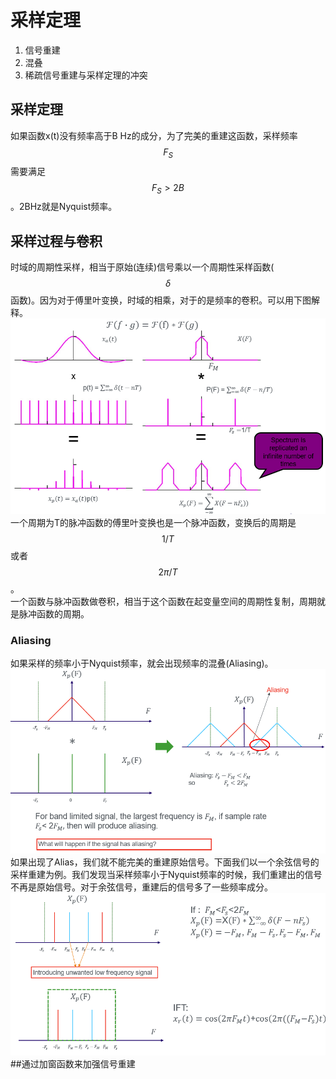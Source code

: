 # 采样定理

1. 信号重建
2. 混叠
3. 稀疏信号重建与采样定理的冲突

## 采样定理

如果函数x\(t\)没有频率高于B Hz的成分，为了完美的重建这函数，采样频率$$F_S$$需要满足$$F_S > 2B$$。2BHz就是Nyquist频率。

## 采样过程与卷积

时域的周期性采样，相当于原始\(连续\)信号乘以一个周期性采样函数\($$\delta$$函数\)。因为对于傅里叶变换，时域的相乘，对于的是频率的卷积。可以用下图解释。  
![](/assets/sampling.png)  
一个周期为T的脉冲函数的傅里叶变换也是一个脉冲函数，变换后的周期是$$1/T$$或者$$2\pi/T$$。  
一个函数与脉冲函数做卷积，相当于这个函数在起变量空间的周期性复制，周期就是脉冲函数的周期。

### Aliasing

如果采样的频率小于Nyquist频率，就会出现频率的混叠\(Aliasing\)。  
![](/assets/Aliasing.png)  
如果出现了Alias，我们就不能完美的重建原始信号。下面我们以一个余弦信号的采样重建为例。我们发现当采样频率小于Nyquist频率的时候，我们重建出的信号不再是原始信号。对于余弦信号，重建后的信号多了一些频率成分。  
![](/assets/signal_recover.png)
##通过加窗函数来加强信号重建

